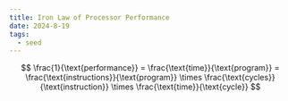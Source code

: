 ```yaml
---
title: Iron Law of Processor Performance
date: 2024-8-19
tags:
  - seed
---
```

$$
\frac{1}{\text{performance}} = \frac{\text{time}}{\text{program}} = \frac{\text{instructions}}{\text{program}} \times \frac{\text{cycles}}{\text{instruction}} \times \frac{\text{time}}{\text{cycle}}
$$